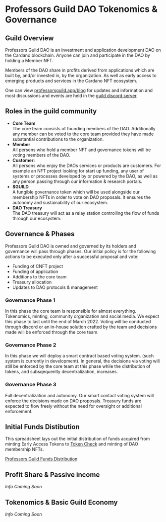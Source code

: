 # Professors Guild DAO Tokenomics & Governance  
  
## Guild Overview  
Professors Guild DAO is an investment and application development DAO on the Cardano blockchain. Anyone can join and participate in the DAO by holding a Member NFT.  
  
 Members of the DAO share in profits derived from applications which are built by, and/or invested in, by the organization. As well as early access to emerging products and services in the Cardano NFT ecosystem.  
 
 One can view [professorsguild.app/blog](https://professorsguild.app/blog) for updates and information and most discussions and events are held in the [guild discord server]()  
   
 ## Roles in the guild community  
 - **Core Team**  
 The core team consists of founding members of the DAO. Additionally any member can be voted to the core team provided they have made substantial contributions to the organization.  
 - **Member**  
 All persons who hold a member NFT and governance tokens will be voting members of the DAO.  
 - **Customer:**  
 All persons who enjoy the DAOs services or products are customers. For example an NFT project looking for start up funding, any user of systems or processes developed by or powered by the DAO, as well as any person passing through our information & research portals.
 - **$GUILD**  
 A fungible governance token which will be used alongside our membership NFTs in order to vote on DAO proposals. It ensures the autonomy and sustainability of our ecosystem.
 - **DAO Treasury**  
 The DAO treasury will act as a relay station controlling the flow of funds through our ecosystem. 
  
## Governance & Phases  
Professors Guild DAO is owned and governed by its holders and governance will pass through phases. Our initial policy is for the following actions to be executed only after a successful proposal and vote:  
- Funding of CNFT project
- Funding of application  
- Additions to the core team 
- Treasury allocation
- Updates to DAO protocols & management
### Governance Phase 1  
In this phase the core team is responsible for almost everything. Tokenomics, minting, community organization and social media. We expect this phase to last until the end of March 2022. Voting will be conducted through discord or an in-house solution crafted by the team and decisions made will be enforced through the core team.
  
### Governance Phase 2  
In this phase we will deploy a smart contract based voting system. (such system is currently in development). In general, the decisions via voting will still be enforced by the core team at this phase while the distribution of tokens, and subsqequently decentralization, increases.  

### Governance Phase 3  
Full decentralization and autonomy. Our smart contact voting system will enforce the decisions made on DAO proposals. Treasury funds are expected to flow freely without the need for oversight or additional enforcement.
  
## Initial Funds Distibution  
This spreadsheet lays out the initial distribution of funds acquired from minting Early Access Tokens to [Token Check](https://tokencheck.app) and minting of DAO membership NFTs.  

[Professors Guild Funds Distribution](https://docs.google.com/spreadsheets/d/1_KMayyb4KiZqFjBiPOlJiWkPjJevaTOlLgA_oejcY5E/edit?usp=sharing)  
  
## Profit Share & Passive income  
*Info Coming Soon*  
  
## Tokenomics & Basic Guild Economy  
*Info Coming Soon*
